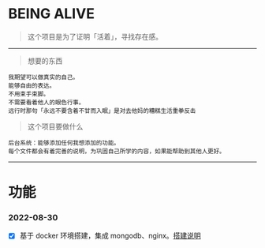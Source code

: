 <!--
 * @Date: 2022-08-28 14:44:57
 * @LastEditTime: 2022-08-30 23:24:06
-->

# BEING ALIVE

> 这个项目是为了证明「活着」，寻找存在感。

---

> 想要的东西

```
我期望可以做真实的自己。
能够自由的表达。
不用束手束脚。
不需要看着他人的眼色行事。
远行时那句「永远不要含着不甘而入眠」是对去他妈的糟糕生活重拳反击
```

> 这个项目要做什么

```
后台系统：能够添加任何我想添加的功能。
每个文件都会有着完善的说明，为巩固自己所学的内容，如果能帮助到其他人更好。
```

---

# 功能

### 2022-08-30
- [x] 基于 docker 环境搭建，集成 mongodb、nginx。[搭建说明](https://github.com/allenYetu211/BEING-ALIVE/blob/main/record/nginx-mongodb-docker.config.md)
